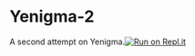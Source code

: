 # Yenigma-2
 A second attempt on Yenigma.[![Run on Repl.it](https://repl.it/badge/github/pythonian23/Yenigma-2)](https://repl.it/github/pythonian23/Yenigma-2)

